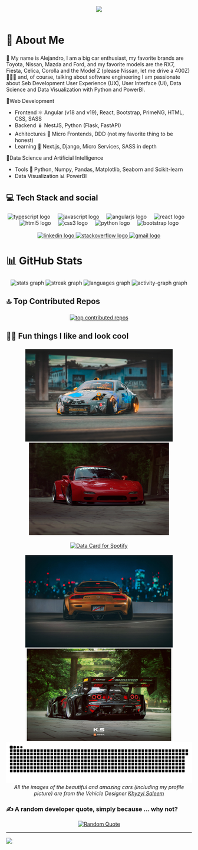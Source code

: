 <div align="center">
  <picture>
    <a href="https://data-card-for-spotify.herokuapp.com/card?user_id=31iqajozgc46bb6722qec3kk2syi">
      <img src="https://capsule-render.vercel.app/api?type=waving&color=gradient&height=280&section=header&text=Hello%20there!&fontSize=90&animation=fadeIn&fontAlignY=30&desc=Welcome%20to%20my%20Github&descAlignY=51&descAlign=62"/>
    </a>
  </picture>
</div>
<br>

###
# 💫 About Me
###
💜 My name is Alejandro, I am a big car enthusiast, my favorite brands are Toyota, Nissan, Mazda and Ford, and my favorite models are the RX7, Fiesta, Celica, Corolla and the Model Z (please Nissan, let me drive a 400Z) 🚗💜💙 and, of course, talking about software engineering I am passionate about Seb Development User Experience (UX), User Interface (UI), Data Science and Data Visualization with Python and PowerBI.

🧁Web Development
- Frontend ⚛️ Angular (v18 and v19), React, Bootstrap, PrimeNG, HTML, CSS, SASS
- Backend  🪆 NestJS, Python (Flask, FastAPI)
- Achitectures 🏯 Micro Frontends, DDD (not my favorite thing to be honest)
- Learning 💙 Next.js, Django, Micro Services, SASS in depth

🍧Data Science and Artificial Intelligence
- Tools 🐍 Python, Numpy, Pandas, Matplotlib, Seaborn and Scikit-learn
- Data Visualization 📊 PowerBI

###
## 💻 Tech Stack and social
###

<!-- Tech -->
<div align="center">
  <img src="https://cdn.jsdelivr.net/gh/devicons/devicon/icons/typescript/typescript-original.svg" height="35" alt="typescript logo"  />
  <img width="12" />
  <img src="https://cdn.jsdelivr.net/gh/devicons/devicon/icons/javascript/javascript-original.svg" height="35" alt="javascript logo"  />
  <img width="12" />
  <img src="https://cdn.jsdelivr.net/gh/devicons/devicon/icons/angularjs/angularjs-original.svg" height="35" alt="angularjs logo"  />
  <img width="12" />
  <img src="https://cdn.jsdelivr.net/gh/devicons/devicon/icons/react/react-original.svg" height="35" alt="react logo"  />
  <img width="12" />
  <img src="https://cdn.jsdelivr.net/gh/devicons/devicon/icons/html5/html5-original.svg" height="35" alt="html5 logo"  />
  <img width="12" />
  <img src="https://cdn.jsdelivr.net/gh/devicons/devicon/icons/css3/css3-original.svg" height="35" alt="css3 logo"  />
  <img width="12" />
  <img src="https://cdn.jsdelivr.net/gh/devicons/devicon/icons/python/python-original.svg" height="35" alt="python logo"  />
  <img width="12" />
  <img src="https://cdn.jsdelivr.net/gh/devicons/devicon/icons/bootstrap/bootstrap-original.svg" height="35" alt="bootstrap logo"  />
</div>

<br>

<!-- Social-->
<div align="center">
  <a href="https://www.linkedin.com/in/alejandro-novellino-70954817b/" target="_blank">
    <img src="https://raw.githubusercontent.com/maurodesouza/profile-readme-generator/master/src/assets/icons/social/linkedin/default.svg" width="49" height="35" alt="linkedin logo"  />
  </a>
  <a href="https://stackoverflow.com/users/28884943/a27-j779" target="_blank">
    <img src="https://raw.githubusercontent.com/maurodesouza/profile-readme-generator/master/src/assets/icons/social/stackoverflow/default.svg" width="49" height="35" alt="stackoverflow logo"  />
  </a>
  <a href="alnovellino07@gmail.com" target="_blank">
    <img src="https://raw.githubusercontent.com/maurodesouza/profile-readme-generator/master/src/assets/icons/social/gmail/default.svg" width="49" height="35" alt="gmail logo"  />
  </a>
</div>


###
# 📊 GitHub Stats
###

<div align="center">
  <img src="https://github-readme-stats.vercel.app/api?username=AlejandroNovellino&hide_title=false&hide_rank=false&show_icons=true&include_all_commits=true&count_private=true&disable_animations=false&theme=github_dark&locale=en&hide_border=true" height="160" alt="stats graph"  />
  <img src="https://streak-stats.demolab.com?user=AlejandroNovellino&locale=en&mode=daily&theme=github_dark&hide_border=true&border_radius=5" height="160" alt="streak graph"  />
  <img src="https://github-readme-stats.vercel.app/api/top-langs?username=AlejandroNovellino&locale=en&hide_title=false&layout=compact&card_width=320&langs_count=6&theme=github_dark&hide_border=true" height="160" alt="languages graph"  />
  <img src="https://github-readme-activity-graph.vercel.app/graph?username=AlejandroNovellino&area=true&hide_border=true&theme=github-dark&radius=5&hide_title=true" height="160" alt="activity-graph graph"  />
</div>

###
## 🔝 Top Contributed Repos
###

<div align="center">
  <a href="https://github-contributor-stats.vercel.app/api?username=AlejandroNovellino&limit=5&theme=dark&combine_all_yearly_contributions=true">
    <img src="https://github-contributor-stats.vercel.app/api?username=AlejandroNovellino&limit=5&theme=dark&combine_all_yearly_contributions=true" alt="top contributed repos"  />
  </a>
</div>

###
## 💜💙 Fun things I like and look cool
###

<!-- Cars -->
<div align="center">
  <picture>
    <img src="images/khyzyl-saleem-350z-1054-2.jpg" alt="car1" height="250" />
  </picture>

  <picture>
    <img src="images/khyzyl-saleem-rex-finallow.jpg" alt="car2" height="250" />
  </picture>
</div>
<br>

<!-- Spotify -->
<div align="center">
  <picture>
    <a href="https://data-card-for-spotify.herokuapp.com/card?user_id=31iqajozgc46bb6722qec3kk2syi">
      <img src="https://data-card-for-spotify.herokuapp.com/api/card?user_id=31iqajozgc46bb6722qec3kk2syi&limit=3&custom_title=Music%20I%20like" alt="Data Card for Spotify">
    </a>
  </picture>
</div>
<br>

<!-- Cars -->
<div align="center">
  <picture>
    <img src="images/khyzyl-saleem-myrex-smooth-1088low.jpg" alt="car3" height="250" />
  </picture>

  <picture>
    <img src="images/khyzyl-saleem-hugo-rx7-finallogo.jpg" alt="car4" height="250" />
  </picture>
</div>

<!-- Snake -->
<div align="center">
  <picture>
    <source media="(prefers-color-scheme: dark)" srcset="https://raw.githubusercontent.com/AlejandroNovellino/AlejandroNovellino/output/github-contribution-grid-snake-dark.svg">
    <source media="(prefers-color-scheme: light)" srcset="https://raw.githubusercontent.com/AlejandroNovellino/AlejandroNovellino/output/github-contribution-grid-snake.svg">
    <img alt="github contribution grid snake animation" src="https://raw.githubusercontent.com/AlejandroNovellino/AlejandroNovellino/output/github-contribution-grid-snake.svg">
  </picture>
</div>

<!-- Snake -->
<div align="center">
  <i> All the images of the beautiful and amazing cars (including my profile picture) are from the Vehicle Designer <a href="https://www.artstation.com/khyzylsaleem"> Khyzyl Saleem </a> </i>
</div>

###

### ✍️ A random developer quote, simply because ... why not?
<div align="center">
  <a href="https://quotes-github-readme.vercel.app/api?type=horizontal&theme=dark">
    <img src="https://quotes-github-readme.vercel.app/api?type=horizontal&theme=dark" alt="Random Quote"  />
  </a>
</div>

---
[![](https://visitcount.itsvg.in/api?id=AlejandroNovellino&icon=0&color=9)](https://visitcount.itsvg.in)

<!-- Proudly created part f it with GPRM ( https://gprm.itsvg.in ) and with Profile Readme GEnerator (https://profile-readme-generator.com/result) -->
<!-- Snake SVG made with _generated with [Platane/snk](https://github.com/Platane/snk)_ -->



<!--
**AlejandroNovellino/AlejandroNovellino** is a ✨ _special_ ✨ repository because its `README.md` (this file) appears on your GitHub profile.
-->
